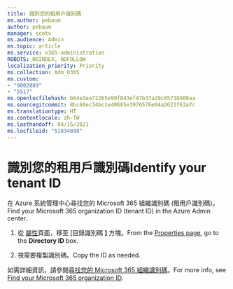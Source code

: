 ```yaml
---
title: 識別您的租用戶識別碼
ms.author: pebaum
author: pebaum
manager: scotv
ms.audience: Admin
ms.topic: article
ms.service: o365-administration
ROBOTS: NOINDEX, NOFOLLOW
localization_priority: Priority
ms.collection: Adm_O365
ms.custom:
- "9002889"
- "5517"
ms.openlocfilehash: b64e3ea72265e99f843ef47b37a29c85738009aa
ms.sourcegitcommit: 8bc60ec34bc1e40685e3976576e04a2623f63a7c
ms.translationtype: HT
ms.contentlocale: zh-TW
ms.lasthandoff: 04/15/2021
ms.locfileid: "51834038"
---
```

# <a name="identify-your-tenant-id"></a><span data-ttu-id="883d2-102">識別您的租用戶識別碼</span><span class="sxs-lookup"><span data-stu-id="883d2-102">Identify your tenant ID</span></span>

<span data-ttu-id="883d2-103">在 Azure 系統管理中心尋找您的 Microsoft 365 組織識別碼 (租用戶識別碼)。</span><span class="sxs-lookup"><span data-stu-id="883d2-103">Find your Microsoft 365 organization ID (tenant ID) in the Azure Admin center.</span></span>

1. <span data-ttu-id="883d2-104">從 [屬性](https://aka.ms/AzurePropertiesPage)頁面，移至 [目錄識別碼 **]** 方塊。</span><span class="sxs-lookup"><span data-stu-id="883d2-104">From the [Properties page](https://aka.ms/AzurePropertiesPage), go to the **Directory ID** box.</span></span>

2. <span data-ttu-id="883d2-105">視需要複製識別碼。</span><span class="sxs-lookup"><span data-stu-id="883d2-105">Copy the ID as needed.</span></span>

<span data-ttu-id="883d2-106">如需詳細資訊，請參閱[尋找您的 Microsoft 365 組織識別碼](https://docs.microsoft.com/onedrive/find-your-office-365-tenant-id)。</span><span class="sxs-lookup"><span data-stu-id="883d2-106">For more info, see [Find your Microsoft 365 organization ID](https://docs.microsoft.com/onedrive/find-your-office-365-tenant-id).</span></span>
